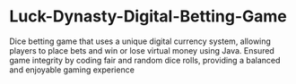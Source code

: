# Luck-Dynasty-Digital-Betting-Game
Dice betting game that uses a unique digital currency system, allowing players to place bets and win or lose virtual money using Java. Ensured game integrity by coding fair and random dice rolls, providing a balanced and enjoyable gaming experience
